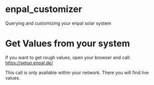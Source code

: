 # enpal_customizer
Querying and customizing your enpal solar system

# Get Values from your system
If you want to get rough values, open your browser and call:
https://setup.enpal.de/

This call is only available within your network.
There you will find live values.
